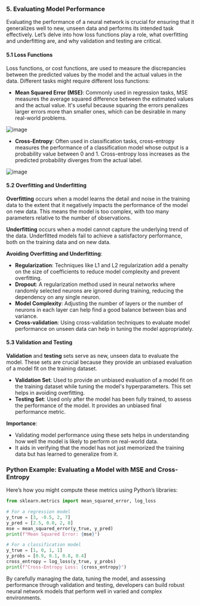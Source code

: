 ### 5. Evaluating Model Performance

Evaluating the performance of a neural network is crucial for ensuring that it generalizes well to new, unseen data and performs its intended task effectively. Let’s delve into how loss functions play a role, what overfitting and underfitting are, and why validation and testing are critical.

#### 5.1 Loss Functions

Loss functions, or cost functions, are used to measure the discrepancies between the predicted values by the model and the actual values in the data. Different tasks might require different loss functions:

- **Mean Squared Error (MSE)**: Commonly used in regression tasks, MSE measures the average squared difference between the estimated values and the actual value. It's useful because squaring the errors penalizes larger errors more than smaller ones, which can be desirable in many real-world problems.
  

 ![image](https://github.com/user-attachments/assets/1b24e1ae-da8e-420d-89ca-e96349bd37be)



- **Cross-Entropy**: Often used in classification tasks, cross-entropy measures the performance of a classification model whose output is a probability value between 0 and 1. Cross-entropy loss increases as the predicted probability diverges from the actual label.
  
 
![image](https://github.com/user-attachments/assets/4467783c-e2c9-4353-91fa-0e74b2ba07b9)


#### 5.2 Overfitting and Underfitting

**Overfitting** occurs when a model learns the detail and noise in the training data to the extent that it negatively impacts the performance of the model on new data. This means the model is too complex, with too many parameters relative to the number of observations.

**Underfitting** occurs when a model cannot capture the underlying trend of the data. Underfitted models fail to achieve a satisfactory performance, both on the training data and on new data.

**Avoiding Overfitting and Underfitting**:
- **Regularization**: Techniques like L1 and L2 regularization add a penalty on the size of coefficients to reduce model complexity and prevent overfitting.
- **Dropout**: A regularization method used in neural networks where randomly selected neurons are ignored during training, reducing the dependency on any single neuron.
- **Model Complexity**: Adjusting the number of layers or the number of neurons in each layer can help find a good balance between bias and variance.
- **Cross-validation**: Using cross-validation techniques to evaluate model performance on unseen data can help in tuning the model appropriately.

#### 5.3 Validation and Testing

**Validation** and **testing** sets serve as new, unseen data to evaluate the model. These sets are crucial because they provide an unbiased evaluation of a model fit on the training dataset.

- **Validation Set**: Used to provide an unbiased evaluation of a model fit on the training dataset while tuning the model's hyperparameters. This set helps in avoiding overfitting.
- **Testing Set**: Used only after the model has been fully trained, to assess the performance of the model. It provides an unbiased final performance metric.

**Importance**:
- Validating model performance using these sets helps in understanding how well the model is likely to perform on real-world data.
- It aids in verifying that the model has not just memorized the training data but has learned to generalize from it.

### Python Example: Evaluating a Model with MSE and Cross-Entropy

Here’s how you might compute these metrics using Python’s libraries:

```python
from sklearn.metrics import mean_squared_error, log_loss

# For a regression model
y_true = [3, -0.5, 2, 7]
y_pred = [2.5, 0.0, 2, 8]
mse = mean_squared_error(y_true, y_pred)
print(f"Mean Squared Error: {mse}")

# For a classification model
y_true = [1, 0, 1, 1]
y_probs = [0.9, 0.1, 0.8, 0.4]
cross_entropy = log_loss(y_true, y_probs)
print(f"Cross-Entropy Loss: {cross_entropy}")
```

By carefully managing the data, tuning the model, and assessing performance through validation and testing, developers can build robust neural network models that perform well in varied and complex environments.
